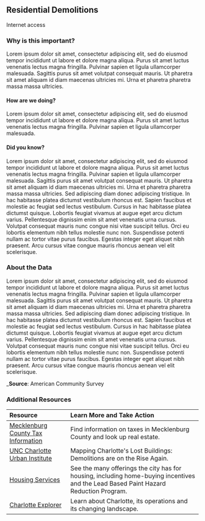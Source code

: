 ## Residential Demolitions
Internet access

### Why is this important?
Lorem ipsum dolor sit amet, consectetur adipiscing elit, sed do eiusmod tempor incididunt ut labore et dolore magna aliqua. Purus sit amet luctus venenatis lectus magna fringilla. Pulvinar sapien et ligula ullamcorper malesuada. Sagittis purus sit amet volutpat consequat mauris. Ut pharetra sit amet aliquam id diam maecenas ultricies mi. Urna et pharetra pharetra massa massa ultricies.

#### How are we doing?
Lorem ipsum dolor sit amet, consectetur adipiscing elit, sed do eiusmod tempor incididunt ut labore et dolore magna aliqua. Purus sit amet luctus venenatis lectus magna fringilla. Pulvinar sapien et ligula ullamcorper malesuada.

#### Did you know?
Lorem ipsum dolor sit amet, consectetur adipiscing elit, sed do eiusmod tempor incididunt ut labore et dolore magna aliqua. Purus sit amet luctus venenatis lectus magna fringilla. Pulvinar sapien et ligula ullamcorper malesuada. Sagittis purus sit amet volutpat consequat mauris. Ut pharetra sit amet aliquam id diam maecenas ultricies mi. Urna et pharetra pharetra massa massa ultricies. Sed adipiscing diam donec adipiscing tristique. In hac habitasse platea dictumst vestibulum rhoncus est. Sapien faucibus et molestie ac feugiat sed lectus vestibulum. Cursus in hac habitasse platea dictumst quisque. Lobortis feugiat vivamus at augue eget arcu dictum varius. Pellentesque dignissim enim sit amet venenatis urna cursus. Volutpat consequat mauris nunc congue nisi vitae suscipit tellus. Orci eu lobortis elementum nibh tellus molestie nunc non. Suspendisse potenti nullam ac tortor vitae purus faucibus. Egestas integer eget aliquet nibh praesent. Arcu cursus vitae congue mauris rhoncus aenean vel elit scelerisque.

### About the Data
Lorem ipsum dolor sit amet, consectetur adipiscing elit, sed do eiusmod tempor incididunt ut labore et dolore magna aliqua. Purus sit amet luctus venenatis lectus magna fringilla. Pulvinar sapien et ligula ullamcorper malesuada. Sagittis purus sit amet volutpat consequat mauris. Ut pharetra sit amet aliquam id diam maecenas ultricies mi. Urna et pharetra pharetra massa massa ultricies. Sed adipiscing diam donec adipiscing tristique. In hac habitasse platea dictumst vestibulum rhoncus est. Sapien faucibus et molestie ac feugiat sed lectus vestibulum. Cursus in hac habitasse platea dictumst quisque. Lobortis feugiat vivamus at augue eget arcu dictum varius. Pellentesque dignissim enim sit amet venenatis urna cursus. Volutpat consequat mauris nunc congue nisi vitae suscipit tellus. Orci eu lobortis elementum nibh tellus molestie nunc non. Suspendisse potenti nullam ac tortor vitae purus faucibus. Egestas integer eget aliquet nibh praesent. Arcu cursus vitae congue mauris rhoncus aenean vel elit scelerisque.

_**Source**: American Community Survey

### Additional Resources
|Resource | Learn More and Take Action |
|:--- | :--- |
|[Mecklenburg County Tax Information](https://www.mecknc.gov/taxes/pages/default.aspx)| Find information on taxes in Mecklenburg County and look up real estate.
|[UNC Charlotte Urban Institute](https://ui.charlotte.edu/story/mapping-charlotte%E2%80%99s-lost-buildings-demolitions-rise-again#:~:text=In%202019%2C%20over%201%2C000%20structures,new%20construction%20have%20remained%20strong.)| Mapping Charlotte's Lost Buildings:  Demolitions are on the Rise Again.
|[Housing Services](https://charlottenc.gov/HNS/Housing/Pages/default.aspx?NotFoundURL=https://charlottenc.gov/NBS/Housing/Pages/default.aspx&Referrer=)| See the many offerings the city has for housing, including home-buying incentives and the Lead Based Paint Hazard Reduction Program.
|[Charlotte Explorer](https://explore.charlottenc.gov/)| Learn about Charlotte, its operations and its changing landscape.
